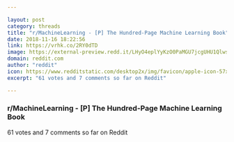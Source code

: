 ```yaml
---

layout: post
category: threads
title: "r/MachineLearning - [P] The Hundred-Page Machine Learning Book"
date: 2018-11-16 18:22:56
link: https://vrhk.co/2RY0dTD
image: https://external-preview.redd.it/LHyO4eplYyKzO0PaMGU7jcgUHU1Qlws4l3vadyFSQqw.jpg?auto=webp&s=2a1c1842e979d3a80ce55f0c8efb3317fa0da957
domain: reddit.com
author: "reddit"
icon: https://www.redditstatic.com/desktop2x/img/favicon/apple-icon-57x57.png
excerpt: "61 votes and 7 comments so far on Reddit"

---
```


### r/MachineLearning - [P] The Hundred-Page Machine Learning Book

61 votes and 7 comments so far on Reddit